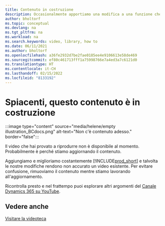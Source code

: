 ```yaml
---
title: Contenuto in costruzione
description: Occasionalmente apportiamo una modifica a una funzione che rende fuorviante un video, rimuoviamo il video mentre aggiorniamo il contenuto.
author: bholtorf
ms.topic: conceptual
ms.devlang: na
ms.tgt_pltfrm: na
ms.workload: na
ms.search.keywords: video, library, how to
ms.date: 06/11/2021
ms.author: bholtorf
ms.openlocfilehash: a36fe2932d7be2fae0185ee4e9106613e58de469
ms.sourcegitcommit: ef80c461713fff1a75998766e7a4ed3a7c6121d0
ms.translationtype: HT
ms.contentlocale: it-CH
ms.lasthandoff: 02/15/2022
ms.locfileid: "8133192"
---
```

# <a name="sorry-this-content-is-under-construction"></a>Spiacenti, questo contenuto è in costruzione

:::image type="content" source="media/helene/empty illustration_BCdocs.png" alt-text="Non c'è contenuto adesso." border="false":::

Il video che hai provato a riprodurre non è disponibile al momento. Probabilmente è perché stiamo aggiornando il contenuto.

Aggiungiamo e miglioriamo costantemente [!INCLUDE[prod_short](includes/prod_short.md)] e talvolta le nostre modifiche rendono non accurato un video esistente. Per evitare confusione, rimuoviamo il contenuto mentre stiamo lavorando all'aggiornamento.

Ricontrolla presto e nel frattempo puoi esplorare altri argomenti del [Canale Dynamics 365 su YouTube](https://www.youtube.com/playlist?list=PLcakwueIHoT-wVFPKUtmxlqcG1kJ0oqq4).

## <a name="see-also"></a>Vedere anche
[Visitare la videoteca](across-videos.md)

 